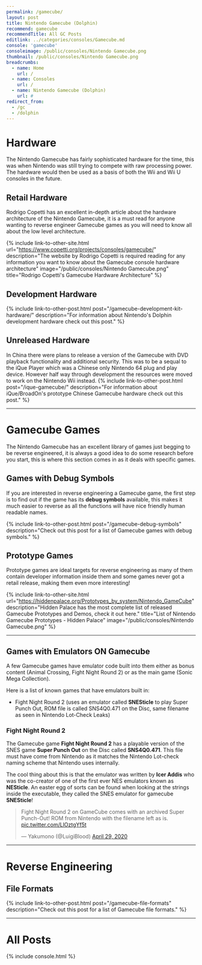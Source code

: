 ```yaml
---
permalink: /gamecube/
layout: post
title: Nintendo Gamecube (Dolphin)
recommend: gamecube
recommendTitle: All GC Posts
editlink: ../categories/consoles/Gamecube.md
console: 'gamecube'
consoleimage: /public/consoles/Nintendo Gamecube.png
thumbnail: /public/consoles/Nintendo Gamecube.png
breadcrumbs:
  - name: Home
    url: /
  - name: Consoles
    url: /
  - name: Nintendo Gamecube (Dolphin)
    url: #
redirect_from:
  - /gc
  - /dolphin
---
```


# Hardware
The Nintendo Gamecube has fairly sophisticated hardware for the time, this was when Nintendo was still trying to compete with raw processing power. The hardware would then be used as a basis of both the Wii and Wii U consoles in the future.

## Retail Hardware
Rodrigo Copetti has an excellent in-depth article about the hardware architecture of the Nintendo Gamecube, it is a must read for anyone wanting to reverse engineer Gamecube games as you will need to know all about the low level architecture.

{% include link-to-other-site.html url="https://www.copetti.org/projects/consoles/gamecube/" description="The website by Rodrigo Copetti is required reading for any information you want to know about the Gamecube console hardware architecture" image="/public/consoles/Nintendo Gamecube.png" title="Rodrigo Copetti's Gamecube Hardware Architecture"  %}

## Development Hardware
{% include link-to-other-post.html post="/gamecube-development-kit-hardware/" description="For information about Nintendo's Dolphin development hardware check out this post." %}

## Unreleased Hardware
In China there were plans to release a version of the Gamecube with DVD playback functionality and additional security. This was to be a sequal to the iQue Player which was a Chinese only Nintendo 64 plug and play device. However half way through development the resources were moved to work on the Nintendo Wii instead.
{% include link-to-other-post.html post="/ique-gamecube/" description="For information about iQue/BroadOn's prototype Chinese Gamecube hardware check out this post." %}


---
# Gamecube Games
The Nintendo Gamecube has an excellent library of games just begging to be reverse engineered, it is always a good idea to do some research before you start, this is where this section comes in as it deals with specific games.

## Games with Debug Symbols
If you are interested in reverse engineering a Gamecube game, the first step is to find out if the game has its **debug symbols** available, this makes it much easier to reverse as all the functions will have nice friendly human readable names.

{% include link-to-other-post.html post="/gamecube-debug-symbols" description="Check out this post for a list of Gamecube games with debug symbols." %}

## Prototype Games
Prototype games are ideal targets for reverse engineering as many of them contain developer information inside them and some games never got a retail release, making them even more interesting!

{% include link-to-other-site.html url="https://hiddenpalace.org/Prototypes_by_system/Nintendo_GameCube" description="Hidden Palace has the most complete list of released Gamecube Prototypes and Demos, check it out here." title="List of Nintendo Gamecube Prototypes - Hidden Palace" image="/public/consoles/Nintendo Gamecube.png"  %}

---
## Games with Emulators ON Gamecube
A few Gamecube games have emulator code built into them either as bonus content (Animal Crossing, Fight Night Round 2) or as the main game (Sonic Mega Collection).

Here is a list of known games that have emulators built in:
* Fight Night Round 2 (uses an emulator called **SNESticle** to play Super Punch Out, ROM file is called SNS4Q0.471 on the Disc, same filename as seen in Nintendo Lot-Check Leaks)

### Fight Night Round 2
The Gamecube game **Fight Night Round 2** has a playable version of the SNES game **Super Punch Out** on the Disc called **SNS4Q0.471**. This file must have come from Nintendo as it matches the Nintendo Lot-check naming scheme that Nintendo uses internally.

The cool thing about this is that the emulator was written by **Icer Addis** who was the co-creator of one of the first ever NES emulators known as **NESticle**. An easter egg of sorts can be found when looking at the strings inside the executable, they called the SNES emulator for gamecube **SNESticle**!

<blockquote class="twitter-tweet"><p lang="en" dir="ltr">Fight Night Round 2 on GameCube comes with an archived Super Punch-Out! ROM from Nintendo with the filename left as is. <a href="https://t.co/LlOztgYf5t">pic.twitter.com/LlOztgYf5t</a></p>&mdash; Yakumono (@LuigiBlood) <a href="https://twitter.com/LuigiBlood/status/1255577237052686341?ref_src=twsrc%5Etfw">April 29, 2020</a></blockquote> <script async src="https://platform.twitter.com/widgets.js" charset="utf-8"></script>

---
# Reverse Engineering

## File Formats
{% include link-to-other-post.html post="/gamecube-file-formats" description="Check out this post for a list of Gamecube file formats." %}


---
# All Posts
<div>

{% include console.html %}
</div>
